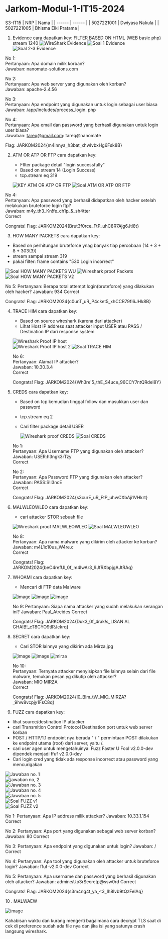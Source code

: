 # Jarkom-Modul-1-IT15-2024

S3-IT15
| NRP | Nama |
| ------ | ------ |
| 5027221001 | Dwiyasa Nakula |
| 5027221005 | Bhisma Elki Pratama |

1. Evidence
   cara dapatkan key:
   FILTER BASED ON HTML (WEB basic php)
   stream 1240
   ![WireShark Evidence](https://github.com/Dwiyasa-Nakula/Jarkom-Modul-1-IT15-2024/assets/115543100/29ac8c98-e413-442a-96ed-3ee2ddb6fc07)
   ![Soal 1 Evidence](https://github.com/Dwiyasa-Nakula/Jarkom-Modul-1-IT15-2024/assets/115543100/8bf93d28-ad3f-4c2a-8c4f-b52984878fe4)
   ![Soal 2-3 Evidence](https://github.com/Dwiyasa-Nakula/Jarkom-Modul-1-IT15-2024/assets/115543100/94c48a96-2fe7-4fd5-a0b3-a0afc20b09b9)

  No 1: <br>
  Pertanyaan: Apa domain milik korban? <br>
  Jawaban: nanomate-solutions.com <br>

  No 2: <br>
  Pertanyaan: Apa web server yang digunakan oleh korban? <br>
  Jawaban: apache-2.4.56 <br>

  No 3: <br>
  Pertanyaan: Apa endpoint yang digunakan untuk login sebagai user biasa <br>
  Jawaban: /app/includes/process_login. php <br>

  No 4: <br>
  Pertanyaan: Apa email dan password yang berhasil digunakan untuk login user biasa? <br>
  Jawaban: tareq@gmail.com: tareq@nanomate <br>

  Flag: JARKOM2024{m4innya_h3bat_xhwlvbxHg6Fsk8B}

2. ATM OR ATP OR FTP
    cara dapatkan key: <br>
    - FIlter package detail "login successfully" <br>
    - Based on stream 14 (Login Success) <br>
    - tcp.stream eq 319 <br>

   ![KEY ATM OR ATP OR FTP](https://github.com/Dwiyasa-Nakula/Jarkom-Modul-1-IT15-2024/assets/115543100/e68f794b-efd2-4ae1-b5c8-0b73c70e271e)
   ![Soal ATM OR ATP OR FTP](https://github.com/Dwiyasa-Nakula/Jarkom-Modul-1-IT15-2024/assets/115543100/aafdf8ab-ed06-4e51-9374-503a98c20bf6)

  No 4: <br>
  Pertanyaan: Apa password yang berhasil didapatkan oleh hacker setelah melakukan bruteforce login ftp? <br>
  Jawaban: m4y_th3_Kn!fe_ch1p_&_sh4tter <br>
  Correct <br>

  Congrats! Flag: JARKOM2024{Brut3f0rce_FtP_uhC8R7Ajg6Jtl8t}
  
3. HOW MANY PACKETS
  cara dapatkan key: <br>
  - Based on perhitungan bruteforce ynag banyak tiap percobaan (14 + 3 + 8 + 303(3)) <br>
  - stream sampai stream 319 <br>
  - pakai filter: frame contains "530 Login incorrect"


  ![Soal HOW MANY PACKETS WU](https://github.com/Dwiyasa-Nakula/Jarkom-Modul-1-IT15-2024/assets/115543100/14308163-f6b3-426e-b972-bd0d06accb56)
  ![Wireshark proof Packets](https://github.com/Dwiyasa-Nakula/Jarkom-Modul-1-IT15-2024/assets/115543100/81998df0-3db9-4e6e-b4ef-e1f4366549e9)
  ![Soal HOW MANY PACKETS V2](https://github.com/Dwiyasa-Nakula/Jarkom-Modul-1-IT15-2024/assets/115543100/ae1daa95-c60e-4c49-8df2-68a85bae9169)

  No 5:
  Pertanyaan: Berapa total attempt login(bruteforce) yang dilakukan oleh hacker?
  Jawaban: 934
  Correct

  Congrats! Flag: JARKOM2024{c0unT_uR_P4cket5_xhCCR79fl6JHk8B}

4. TRACE HIM
   cara dapatkan key: <br>
   - Based on source wireshark (karena dari attacker)
   - Lihat Host IP address saat attacker input USER atau PASS / Destination IP dari response system 
     
   ![Wireshark Proof IP host](https://github.com/Dwiyasa-Nakula/Jarkom-Modul-1-IT15-2024/assets/115543100/36e8ccc4-f046-4233-b14c-3adae9c4c7b4) <br>
   ![Wireshark Proof IP host 2](https://github.com/Dwiyasa-Nakula/Jarkom-Modul-1-IT15-2024/assets/115543100/0c6b4547-be9e-4160-9b01-3d43bc2d9ef5)
   ![Soal TRACE HIM](https://github.com/Dwiyasa-Nakula/Jarkom-Modul-1-IT15-2024/assets/115543100/ce29942b-7682-43f6-b4f6-4eb3167e6385)

   No 6: <br>
   Pertanyaan: Alamat IP attacker? <br>
   Jawaban: 10.30.3.4 <br>
   Correct <br>

   Congrats! Flag: JARKOM2024{Wh3re'5_thE_S4uce_96CCY7ntQRdel8Y}

5. CREDS
   cara dapatkan key: <br>
   - Based on tcp kemudian tinggal follow dan masukkan user dan password
   - tcp.stream eq 2
   - Cari filter package detail USER

     ![Wireshark proof CREDS](https://github.com/Dwiyasa-Nakula/Jarkom-Modul-1-IT15-2024/assets/115543100/437136a7-8f70-430a-bd97-876c6ec31b4d)
     ![Soal CREDS](https://github.com/Dwiyasa-Nakula/Jarkom-Modul-1-IT15-2024/assets/115543100/f6dbde28-f5d3-463a-9948-97b81db8b0e4)

   No 1: <br>
   Pertanyaan: Apa Username FTP yang digunakan oleh attacker? <br>
   Jawaban: USER:h3ngk3rTzy <br>
   Correct <br>

   No 2: <br>
   Pertanyaan: Apa Password FTP yang digunakan oleh attacker? <br>
   Jawaban: PASS:S!l3ncE <br>
   Correct <br>

   Congrats! Flag: JARKOM2024{s3curE_uR_FtP_uhwCXbAji1VHkrt} <br>

6. MALWLEOWLEO
   cara dapatkan key: <br>
   - cari attacker STOR sebuah file
  
   ![Wireshark proof MALWLEOWLEO](https://github.com/Dwiyasa-Nakula/Jarkom-Modul-1-IT15-2024/assets/115543100/3a030a3e-7b64-49ec-8e3b-1d2c9ebe8eb4)
   ![Soal MALWLEOWLEO](https://github.com/Dwiyasa-Nakula/Jarkom-Modul-1-IT15-2024/assets/115543100/4b2bfd4c-26d0-4c19-acd7-3eda393ffc8b)

   No 8: <br>
   Pertanyaan: Apa nama malware yang dikirim oleh attacker ke korban? <br>
   Jawaban: m4L1c10us_W4re.c <br>
   Correct <br>

   Congrats! Flag: JARKOM2024{beC4refUl_0f_m4lwAr3_9JfRXbpjgAJtRAq}

7. WHOAMI
   cara dapatkan key: <br>
   - Mencari di FTP data Malware
   
   ![image](https://github.com/Dwiyasa-Nakula/Jarkom-Modul-1-IT15-2024/assets/115543100/05e551fd-3415-4565-ae7c-24ee56cfc00c)
   ![image](https://github.com/Dwiyasa-Nakula/Jarkom-Modul-1-IT15-2024/assets/115543100/d6e477ec-d7c6-4b11-a801-ef9ba475dfe5)
   ![image](https://github.com/Dwiyasa-Nakula/Jarkom-Modul-1-IT15-2024/assets/115543100/037039ae-81b7-4499-83c2-7bab8053c057)

   No 9:
   Pertanyaan: Siapa nama attacker yang sudah melakukan serangan ini?
   Jawaban: Paul_Atreides
   Correct

   Congrats! Flag: JARKOM2024{Duk3_0f_4rak!s_LISAN AL GHAIB!_cT8CYO9tlRJekrq}

8. SECRET
   cara dapatkan key: <br>
   - Cari STOR lainnya yang dikirim ada Mirza.jpg

   ![image](https://github.com/Dwiyasa-Nakula/Jarkom-Modul-1-IT15-2024/assets/115543100/345cfb42-d985-4825-93c3-e9f39ab00c58)
   ![image](https://github.com/Dwiyasa-Nakula/Jarkom-Modul-1-IT15-2024/assets/115543100/a743a160-0ad9-48b7-bf42-73aa0664a2fb)
   ![mirza](https://github.com/Dwiyasa-Nakula/Jarkom-Modul-1-IT15-2024/assets/104546173/c2dc6317-b2be-4026-9857-bb9c2d70dfa8)
   

   No 10: <br>
   Pertanyaan: Ternyata attacker menyisipkan file lainnya selain dari file malware, temukan pesan yg dikutip oleh attacker? <br>
   Jawaban: MIO MIRZA <br>
   Correct <br>

   Congrats! Flag: JARKOM2024{l0_Blm_tW_MIO_MIRZA?_9hw8vcpjy1FsC8q} <br>

10. FUZZ
   cara dapatkan key: <br>
   - lihat source/destination IP attacker
   - cari Transmition Control Protocol Destination port untuk web server korban
   - POST / HTTP/1.1 endpoint nya berada " / " permintaan POST dilakukan ke endpoint utama (root) dari server, yaitu /.
   - cari user agen untuk mengetahuinya: Fuzz Faster U Fool v2.0.0-dev dipendek menjadi ffuf v2.0.0-dev
   - Cari login cred yang tidak ada response incorrect atau password yang mencurigakan

   ![Jawaban no. 1](https://github.com/Dwiyasa-Nakula/Jarkom-Modul-1-IT15-2024/assets/115543100/b52edc3c-0dbb-4d80-9718-2f24680b4205) <br> 
   ![jawaban no, 2](https://github.com/Dwiyasa-Nakula/Jarkom-Modul-1-IT15-2024/assets/115543100/7a823761-7c3a-4684-9c42-f3b1a0e4baaf) <br>
   ![Jawaban no. 3](https://github.com/Dwiyasa-Nakula/Jarkom-Modul-1-IT15-2024/assets/115543100/aeb747e9-f266-45a6-b003-4465c6981edb) <br>
   ![Jawaban no. 4](https://github.com/Dwiyasa-Nakula/Jarkom-Modul-1-IT15-2024/assets/115543100/3ff679f5-65c8-4363-bbc7-f3b87b682131) <br>
   ![Jawaban no. 5](https://github.com/Dwiyasa-Nakula/Jarkom-Modul-1-IT15-2024/assets/115543100/82fdf5d7-8aed-4dbd-a692-75d12e643c20) <br>
   ![Soal FUZZ v1](https://github.com/Dwiyasa-Nakula/Jarkom-Modul-1-IT15-2024/assets/115543100/e56a7a2d-c678-4f84-ad6c-ba935b9863da) <br>
   ![Soal FUZZ v2](https://github.com/Dwiyasa-Nakula/Jarkom-Modul-1-IT15-2024/assets/115543100/8b1321e7-a821-4306-8cb0-9475f0050959) <br>

   No 1:
   Pertanyaan: Apa IP address milik attacker?
   Jawaban: 10.33.1.154
   Correct

   No 2:
   Pertanyaan: Apa port yang digunakan sebagai web server korban?
   Jawaban: 80
   Correct

   No 3:
   Pertanyaan: Apa endpoint yang digunakan untuk login?
   Jawaban: /
   Correct

   No 4:
   Pertanyaan: Apa tool yang digunakan oleh attacker untuk bruteforce login?
   Jawaban: ffuf-v2.0.0-dev
   Correct

   No 5:
   Pertanyaan: Apa username dan password yang berhasil digunakan oleh attacker?
   Jawaban: admin:sUp3rSecretp@ssw0rd
   Correct

   Congrats! Flag: JARKOM2024{s3m4ng4t_ya_<3_Ih8lvb9tQzFelAq}

10 . MALWAEW
   
   ![image](https://github.com/Dwiyasa-Nakula/Jarkom-Modul-1-IT15-2024/assets/115543100/365af030-ac54-42fd-859e-289e5069166e)

   Kahabisan waktu dan kurang mengerti bagaimana cara decrypt TLS saat di cek di preference sudah ada file nya dan jika isi yang satunya crash langsung wireshark.
